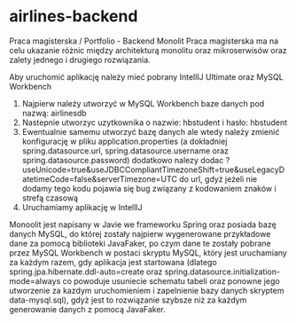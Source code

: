 # airlines-backend
Praca magisterska / Portfolio - Backend Monolit
Praca magisterska ma na celu ukazanie różnic między architekturą monolitu oraz mikroserwisów oraz zalety jednego i drugiego rozwiązania.

Aby uruchomić aplikację należy mieć pobrany IntellIJ Ultimate oraz MySQL Workbench
1. Najpierw należy utworzyć w MySQL Workbench baze danych pod nazwą: airlinesdb
2. Nastepnie utworzyc uzytkownika o nazwie: hbstudent i hasło: hbstudent
3. Ewentualnie samemu utworzyć bazę danych ale wtedy należy zmienić konfigurację w pliku application.properties (a dokładniej spring.datasource.url, spring.datasource.username 
oraz spring.datasource.password) dodatkowo nalezy dodac ?useUnicode=true&useJDBCCompliantTimezoneShift=true&useLegacyDatetimeCode=false&serverTimezone=UTC do url, gdyż jeżeli nie
dodamy tego kodu pojawia się bug związany z kodowaniem znaków i strefą czasową
4. Uruchamiamy aplikację w IntellIJ

Monoolit jest napisany w Javie we frameworku Spring oraz posiada bazę danych MySQL,
do której zostały najpierw wygenerowane przykładowe dane za pomocą biblioteki JavaFaker, po czym dane te zostały pobrane przez MySQL Workbench w postaci skryptu MySQL, który jest
uruchamiany za każdym razem, gdy aplikacja jest startowana (dlatego spring.jpa.hibernate.ddl-auto=create oraz spring.datasource.initialization-mode=always co powoduje usuniecie
schematu tabeli oraz ponowne jego utworzenie za kazdym uruchomieniem i zapelnienie bazy danych skryptem data-mysql.sql), gdyż jest to rozwiązanie szybsze niż za każdym generowanie
danych z pomocą JavaFaker. 
